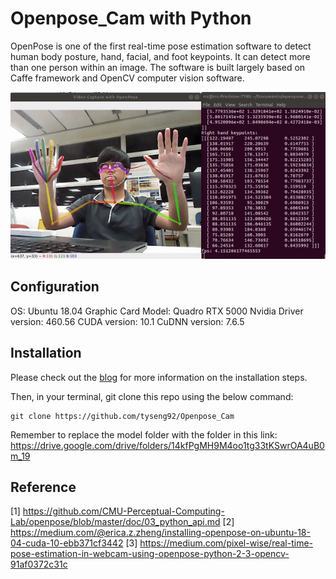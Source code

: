 # Openpose_Cam with Python
OpenPose is one of the first real-time pose estimation software to detect human body posture, hand, facial, and foot keypoints. It can detect more than one person within an image. The software is built largely based on Caffe framework and OpenCV computer vision software.

<p align="center"><img src="demo.gif" width="576"\></p>

## Configuration

OS: Ubuntu 18.04
Graphic Card Model: Quadro RTX 5000
Nvidia Driver version: 460.56
CUDA version: 10.1
CuDNN version: 7.6.5

## Installation

Please check out the [blog]() for more information on the installation steps.

Then, in your terminal, git clone this repo using the below command:

```
git clone https://github.com/tyseng92/Openpose_Cam
```

Remember to replace the model folder with the folder in this link: https://drive.google.com/drive/folders/14kfPgMH9M4oo1tg33tKSwrOA4uB0m_19

## Reference
[1] https://github.com/CMU-Perceptual-Computing-Lab/openpose/blob/master/doc/03_python_api.md
[2] https://medium.com/@erica.z.zheng/installing-openpose-on-ubuntu-18-04-cuda-10-ebb371cf3442
[3] https://medium.com/pixel-wise/real-time-pose-estimation-in-webcam-using-openpose-python-2-3-opencv-91af0372c31c


 
